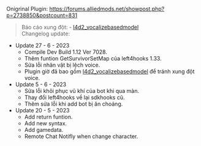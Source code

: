Onigrinal Plugin: https://forums.alliedmods.net/showpost.php?p=2738850&postcount=831 </br>
> Báo cáo xung đột:
	- [l4d2_vocalizebasedmodel](https://github.com/fbef0102/L4D2-Plugins/tree/master/l4d2_vocalizebasedmodel)</br>
> Changelog update:
* Update 27 - 6 - 2023
	- Compile Dev Build 1.12 Ver 7028.
	- Thêm funtion GetSurvivorSetMap của left4hooks 1.33.
	- Sửa lỗi nhân vật bị lệch voice.</br>
	- Plugin giờ đã bao gồm [l4d2_vocalizebasedmodel](https://github.com/fbef0102/L4D2-Plugins/tree/master/l4d2_vocalizebasedmodel) để tránh xung đột voice.
* Update 5 - 6 - 2023
	- Sửa lỗi khôi phục vũ khí của bot khi qua màn.</br>
	- Thay đổi left4hooks về lại sdkhooks cũ.
	- Thêm sửa lỗi khi add bot bị ăn choáng.
* Update 20 - 5 - 2023
 	- Add return funtion.</br>
	- Add new syntax.</br>
	- Add gamedata.</br>
	- Remote Chat Notifly when change character.

